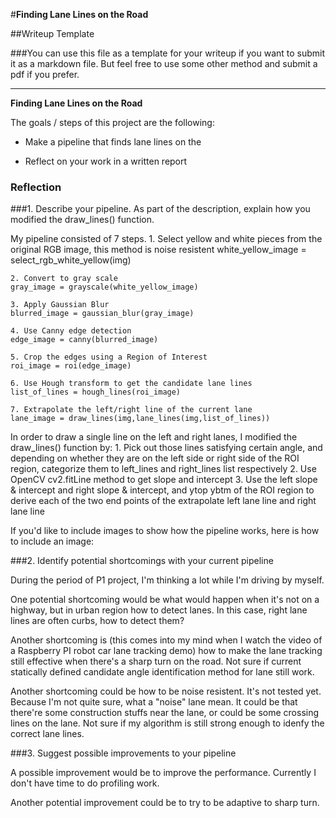#**Finding Lane Lines on the Road** 

##Writeup Template

###You can use this file as a template for your writeup if you want to submit it as a markdown file. But feel free to use some other method and submit a pdf if you prefer.

---

**Finding Lane Lines on the Road**

The goals / steps of this project are the following:
* Make a pipeline that finds lane lines on the 

* Reflect on your work in a written report



### Reflection

###1. Describe your pipeline. As part of the description, explain how you modified the draw_lines() function.

My pipeline consisted of 7 steps. 
    1. Select yellow and white pieces from the original RGB image, this method is noise resistent
    white_yellow_image = select_rgb_white_yellow(img)
    
    2. Convert to gray scale
    gray_image = grayscale(white_yellow_image)
    
    3. Apply Gaussian Blur
    blurred_image = gaussian_blur(gray_image)
    
    4. Use Canny edge detection
    edge_image = canny(blurred_image)
    
    5. Crop the edges using a Region of Interest
    roi_image = roi(edge_image)
    
    6. Use Hough transform to get the candidate lane lines
    list_of_lines = hough_lines(roi_image)
    
    7. Extrapolate the left/right line of the current lane
    lane_image = draw_lines(img,lane_lines(img,list_of_lines))

In order to draw a single line on the left and right lanes, I modified the draw_lines() function by:
    1. Pick out those lines satisfying certain angle, and depending on whether they are on the left side or right side of the ROI region, categorize them to left_lines and right_lines list respectively
    2. Use OpenCV cv2.fitLine method to get slope and intercept 
    3. Use the left slope & intercept and right slope & intercept, and ytop ybtm of the ROI region to derive each of the two end points of the extrapolate left lane line and right lane line

If you'd like to include images to show how the pipeline works, here is how to include an image: 



###2. Identify potential shortcomings with your current pipeline

During the period of P1 project, I'm thinking a lot while I'm driving by myself.

One potential shortcoming would be what would happen when it's not on a highway, but in urban region how to detect lanes. In this case, right lane lines are often curbs, how to detect them? 

Another shortcoming is (this comes into my mind when I watch the video of a Raspberry PI robot car lane tracking demo) how to make the lane tracking still effective when there's a sharp turn on the road. Not sure if current statically defined candidate angle identification method for lane still work.

Another shortcoming could be how to be noise resistent. It's not tested yet. Because I'm not quite sure, what a "noise" lane mean. It could be that there're some construction stuffs near the lane, or could be some crossing lines on the lane. Not sure if my algorithm is still strong enough to idenfy the correct lane lines.


###3. Suggest possible improvements to your pipeline

A possible improvement would be to improve the performance. Currently I don't have time to do profiling work.

Another potential improvement could be to try to be adaptive to sharp turn.